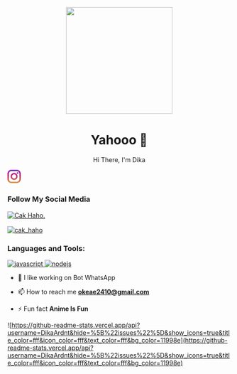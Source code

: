 <p align="center">

<img src="https://encrypted-tbn0.gstatic.com/images?q=tbn:ANd9GcSlqHSG3Fu5ktUDsSqN5yo9TtNk3erVBa023g&usqp=CAU" width="240" height="240"/>

</p>

<h1 align='center'> Yahooo 👋</h1>

<p align='center'>Hi There, I'm Dika</p>

<p align='center'>

<a href="https://instagram.com/cak_haho"><img height="30" src="https://github.com/ArugaZ/ArugaZ/blob/main/images/instagram.svg?raw=true"></a>&nbsp;&nbsp;

</p>

<h3 align="left">Follow My Social Media  </h3>

<p align="left">

<a href="https://www.facebook.com/Haho.id" target="blank"><img align="center" src="https://cdn.jsdelivr.net/npm/simple-icons@3.0.1/icons/facebook.svg" alt="Cak Haho." height="30" width="40" /></a>

<a href="https://instagram.com/cak_haho" target="blank"><img align="center" src="https://cdn.jsdelivr.net/npm/simple-icons@3.0.1/icons/instagram.svg" alt="cak_haho" height="30" width="40" /></a>

</p>

<h3 align="left">Languages and Tools:</h3>

<p align="left"> <a href="https://developer.mozilla.org/en-US/docs/Web/JavaScript" target="_blank"> <img src="https://raw.githubusercontent.com/DikaArdnt/DikaArdnt/main/MyFile/JavaScript.png" alt="javascript" width="40" height="40"/> </a> <a href="https://nodejs.org" target="_blank"> <img src="https://raw.githubusercontent.com/DikaArdnt/DikaArdnt/main/MyFile/NodeJs.png" alt="nodejs" width="40" height="40"/> </a> </p>

- 🤝 I like working on Bot WhatsApp

- 📫 How to reach me **okeae2410@gmail.com**

- ⚡ Fun fact **Anime Is Fun**

![https://github-readme-stats.vercel.app/api?username=DikaArdnt&hide=%5B%22issues%22%5D&show_icons=true&title_color=fff&icon_color=fff&text_color=fff&bg_color=11998e](https://github-readme-stats.vercel.app/api?username=DikaArdnt&hide=%5B%22issues%22%5D&show_icons=true&title_color=fff&icon_color=fff&text_color=fff&bg_color=11998e)






































